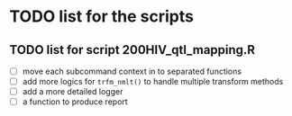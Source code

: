 # TODO list for the scripts


## TODO list for script 200HIV_qtl_mapping.R
- [  ] move each subcommand context in to separated functions
- [  ] add more logics for `trfm_nmlt()` to handle multiple transform methods
- [  ] add a more detailed logger
- [  ] a function to produce report
